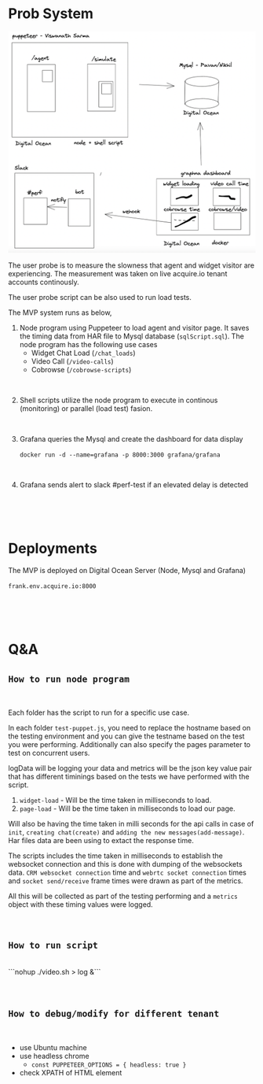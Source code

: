 # **Prob System**

![picture 1](images/29c8401bd9c70ba8c616b506b000d2073d52437de7d4d153823afa0bfb3a9077.png)  


The user probe is to measure the slowness that agent and widget visitor are experiencing. The measurement was taken on live acquire.io tenant accounts continously. 

The user probe script can be also used to run load tests. 

The MVP system runs as below, 
1. Node program using Puppeteer to load agent and visitor page. It saves the timing data from HAR file to Mysql  database (`sqlScript.sql`). The node program has the following use cases 
   - Widget Chat Load (`/chat_loads`)
   - Video Call (`/video-calls`)
   - Cobrowse (`/cobrowse-scripts`)

<br>


2. Shell scripts utilize the node program to execute in continous (monitoring) or parallel (load test) fasion. 

<br>


3. Grafana queries the Mysql and create the dashboard for data display 
   
   `docker run -d --name=grafana -p 8000:3000 grafana/grafana`

   <br>

4. Grafana sends alert to slack #perf-test if an elevated delay is detected 

<br><br><br>

# **Deployments**
The MVP is deployed on Digital Ocean Server (Node, Mysql and Grafana)

`frank.env.acquire.io:8000`

<br><br><br>


# **Q&A**

## **`How to run node program`**
<br>

Each folder has the script to run for a specific use case.

In each folder `test-puppet.js`, you need to replace the hostname based on the testing environment and you can give the testname based on the test you were performing. Additionally can also specify the pages parameter to test on concurrent users.

logData will be logging your data and metrics will be the json key value pair that has different timinings based on the tests we have performed with the script.

1. `widget-load` - Will be the time taken in milliseconds to load.
2. `page-load` - Will be the time taken in milliseconds to load our page.

Will also be having the time taken in milli seconds for the api calls in case of `init`, `creating chat(create)` and `adding the new messages(add-message)`. Har files data are been using to extact the response time.

The scripts includes the time taken in milliseconds to establish the websocket connection and this is done with dumping of the websockets data. `CRM websocket connection` time and `webrtc socket connection` times and `socket send/receive` frame times were drawn as part of the metrics.

All this will be collected as part of the testing performing and a `metrics` object with these timing values were logged.

<br> 

## **`How to run script`** 
<br>
```nohup ./video.sh > log &```
<br><br><br>

## **`How to debug/modify for different tenant`** 
<br>

- use Ubuntu machine 
- use headless chrome 
  - `const PUPPETEER_OPTIONS = {
  headless: true }`
- check XPATH of HTML element 



